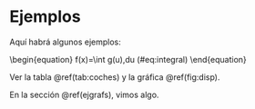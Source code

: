 

# Ejemplos

Aquí habrá algunos ejemplos:

\begin{equation}
f(x)=\int g(u)\,du
 (\#eq:integral)
\end{equation}



Ver la tabla \@ref(tab:coches) y la gráfica \@ref(fig:disp).

En la sección \@ref(ejgrafs), vimos algo.

